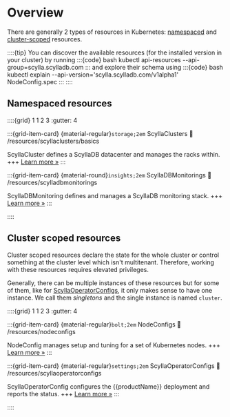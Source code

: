 # Overview

There are generally 2 types of resources in Kubernetes: [namespaced](#namespaced-resources) and [cluster-scoped](#cluster-scoped-resources) resources.

::::{tip}
You can discover the available resources (for the installed version in your cluster) by running
:::{code} bash
kubectl api-resources --api-group=scylla.scylladb.com
:::
and explore their schema using
:::{code} bash
kubectl explain --api-version='scylla.scylladb.com/v1alpha1' NodeConfig.spec
:::
::::

## Namespaced resources

::::{grid} 1 1 2 3
:gutter: 4

:::{grid-item-card} {material-regular}`storage;2em` ScyllaClusters
:link: /resources/scyllaclusters/basics

ScyllaCluster defines a ScyllaDB datacenter and manages the racks within.
+++
[Learn more »](./scyllaclusters/basics.md)
:::

:::{grid-item-card} {material-round}`insights;2em` ScyllaDBMonitorings
:link: /resources/scylladbmonitorings

ScyllaDBMonitoring defines and manages a ScyllaDB monitoring stack.
+++
[Learn more »](./scylladbmonitorings.md)
:::

::::

## Cluster scoped resources

Cluster scoped resources declare the state for the whole cluster or control something at the cluster level which isn't multitenant.
Therefore, working with these resources requires elevated privileges.

Generally, there can be multiple instances of these resources but for some of them, like for [ScyllaOperatorConfigs](./scyllaoperatorconfigs.md), it only makes sense to have one instance. We call them *singletons* and the single instance is named `cluster`.

::::{grid} 1 1 2 3
:gutter: 4

:::{grid-item-card} {material-regular}`bolt;2em` NodeConfigs
:link: /resources/nodeconfigs

NodeConfig manages setup and tuning for a set of Kubernetes nodes.
+++
[Learn more »](./nodeconfigs.md)
:::

:::{grid-item-card} {material-regular}`settings;2em` ScyllaOperatorConfigs
:link: /resources/scyllaoperatorconfigs

ScyllaOperatorConfig configures the {{productName}} deployment and reports the status.
+++
[Learn more »](./scyllaoperatorconfigs.md)
:::

::::
